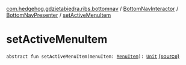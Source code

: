 [com.hedgehog.gdzietabiedra.ribs.bottomnav](../../index.md) / [BottomNavInteractor](../index.md) / [BottomNavPresenter](index.md) / [setActiveMenuItem](./set-active-menu-item.md)

# setActiveMenuItem

`abstract fun setActiveMenuItem(menuItem: `[`MenuItem`](../../-menu-item/index.md)`): `[`Unit`](https://kotlinlang.org/api/latest/jvm/stdlib/kotlin/-unit/index.html) [(source)](https://github.com/asvid/GdzieTaBiedra/tree/master/app/src/main/java/com/hedgehog/gdzietabiedra/ribs/bottomnav/BottomNavInteractor.kt#L45)